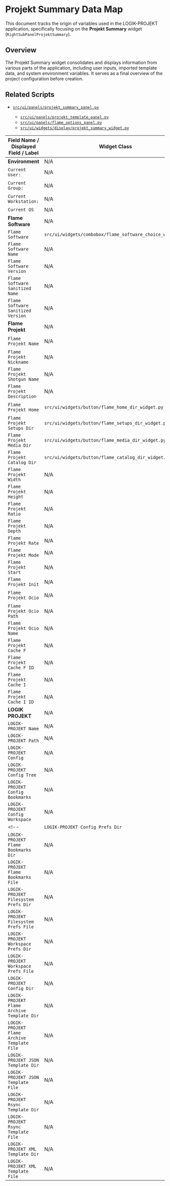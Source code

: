 # Projekt Summary Data Map

This document tracks the origin of variables used in the LOGIK-PROJEKT application, specifically focusing on the **Projekt Summary** widget (`RightSubPanelProjektSummary`).

## Overview

The Projekt Summary widget consolidates and displays information from various parts of the application, including user inputs, imported template data, and system environment variables. It serves as a final overview of the project configuration before creation.

## Related Scripts

* [`src/ui/panels/projekt_summary_panel.py`](<../src/ui/panels/projekt_summary_panel.py>)

    * [`src/ui/panels/projekt_template_panel.py`](<../src/ui/panels/projekt_template_panel.py>)
    * [`src/ui/panels/flame_options_panel.py`](<../src/ui/panels/flame_options_panel.py>)
    * [`src/ui/widgets/display/projekt_summary_widget.py`](<../src/ui/widgets/display/projekt_summary_widget.py>)


| Field Name / Displayed Field / Label | Widget Class | Variable Name / Key | Is Displayed? | Data Source (Panel & Widget) | JSON Key | Notes |
|---|---|---|---|---|---|---|
| **Environment** | N/A | | Yes | | N/A | |
| `Current User:` | N/A | `current_user` | Yes | `src/core/utils/system_info_utils.py` (`get_current_user`) | N/A | The user running the application. |
| `Current Group:` | N/A | `current_group` | Yes | `src/core/utils/system_info_utils.py` (`get_primary_group`) | N/A | The primary group of the user. |
| `Current Workstation:` | N/A | `current_workstation` | Yes | `src/core/utils/system_info_utils.py` (`get_short_hostname`) | N/A | The short hostname of the machine. |
| `Current OS` | N/A | `current_os` | Yes | Python's `platform` module | N/A | Detected via Python's `platform` module. |
| **Flame Software** | N/A | | Yes | | N/A | |
| `Flame Software` | `src/ui/widgets/combobox/flame_software_choice_widget.py` | `flame_software` | No | User selection from the Flame version dropdown. | N/A | User selection from the Flame version dropdown. |
| `Flame Software Name` | N/A | `flame_software_name` | No | `src/core/app_logic.py` (`get_projekt_summary_data`) | N/A | Parsed from the `flame_software` selection. |
| `Flame Software Version` | N/A | `flame_software_version` | No | `src/core/app_logic.py` (`get_projekt_summary_data`) | N/A | Parsed from the `flame_software` selection. |
| `Flame Software Sanitized Name` | N/A | `flame_software_sanitized_name` | No | `src/core/app_logic.py` (`get_projekt_summary_data`) | N/A | A cleaned-up version of the software name for internal use, derived from `flame_software`. |
| `Flame Software Sanitized Version` | N/A | `flame_software_sanitized_version` | No | `src/core/app_logic.py` (`get_projekt_summary_data`) | N/A | A cleaned-up version of the software version, derived from `flame_software`. |
| **Flame Projekt** | N/A | | Yes | | N/A | |
| `Flame Projekt Name` | N/A | `flame_projekt_name` | Yes | `src/core/app_logic.py` (`get_projekt_summary_data`) | N/A | Generated from `flame_projekt_nickname` and `flame_software_sanitized_version` (e.g., `NICKNAME_VERSION`). |
| `Flame Projekt Nickname` | N/A | `flame_projekt_nickname` | No | `src/core/app_logic.py` (`get_projekt_summary_data`) | `Template Name` | From the imported JSON template file. |
| `Flame Projekt Shotgun Name` | N/A | `flame_projekt_shotgun_name` | No | `src/core/app_logic.py` (`get_projekt_summary_data`) | `Template Name` | From the imported JSON template file. Typically the same as `flame_projekt_nickname`. |
| `Flame Projekt Description` | N/A | `flame_projekt_description` | Yes | `src/core/app_logic.py` (`get_projekt_summary_data`) | `Template Description` | From the imported JSON template file. |
| `Flame Projekt Home` | `src/ui/widgets/button/flame_home_dir_widget.py` | `flame_projekt_home` | Yes | User-selected path from the "Flame Home Directory" button. | N/A | User-selected path from the "Flame Home Directory" button. |
| `Flame Projekt Setups Dir` | `src/ui/widgets/button/flame_setups_dir_widget.py` | `flame_projekt_setups_dir` | Yes | User-selected path from the "Flame Setups Directory" button or default from `sysconfig.cfg`. | N/A | User-selected path or default from `sysconfig.cfg`. |
| `Flame Projekt Media Dir` | `src/ui/widgets/button/flame_media_dir_widget.py` | `flame_projekt_media_dir` | Yes | User-selected path from the "Flame Media Directory" button or default from `sysconfig.cfg`. | N/A | User-selected path or default from `sysconfig.cfg`. |
| `Flame Projekt Catalog Dir` | `src/ui/widgets/button/flame_catalog_dir_widget.py` | `flame_projekt_catalog_dir` | Yes | User-selected path from the "Flame Catalog Directory" button or default from `sysconfig.cfg`. | N/A | User-selected path or default from `sysconfig.cfg`. |
| `Flame Projekt Width` | N/A | `flame_projekt_width` | No | `src/core/app_logic.py` (`get_projekt_summary_data`) | `Template Width` | From the imported JSON template file. |
| `Flame Projekt Height` | N/A | `flame_projekt_height` | No | `src/core/app_logic.py` (`get_projekt_summary_data`) | `Template Height` | From the imported JSON template file. |
| `Flame Projekt Ratio` | N/A | `flame_projekt_ratio` | No | `src/core/app_logic.py` (`get_projekt_summary_data`) | `Template Aspect Ratio` | From the imported JSON template file. |
| `Flame Projekt Depth` | N/A | `flame_projekt_depth` | No | `src/core/app_logic.py` (`get_projekt_summary_data`) | `Template Bit Depth` | From the imported JSON template file. |
| `Flame Projekt Rate` | N/A | `flame_projekt_rate` | No | `src/core/app_logic.py` (`get_projekt_summary_data`) | `Template Framerate` | From the imported JSON template file. |
| `Flame Projekt Mode` | N/A | `flame_projekt_mode` | No | `src/core/app_logic.py` (`get_projekt_summary_data`) | `Template Scan Mode` | From the imported JSON template file (scan mode). |
| `Flame Projekt Start` | N/A | `flame_projekt_start` | No | `src/core/app_logic.py` (`get_projekt_summary_data`) | `Template Start Frame` | From the imported JSON template file. |
| `Flame Projekt Init` | N/A | `flame_projekt_init` | No | `src/core/app_logic.py` (`get_projekt_summary_data`) | `Template Init Config` | From the imported JSON template file (init config). |
| `Flame Projekt Ocio` | N/A | `flame_projekt_ocio` | No | `src/core/app_logic.py` (`get_projekt_summary_data`) | `Template OCIO Name` | General OCIO settings from the imported JSON. Corresponds to `projekt_ocio_name`. |
| `Flame Projekt Ocio Path` | N/A | `flame_projekt_ocio_path` | No | `src/core/app_logic.py` (`get_projekt_summary_data`) | `Template OCIO Path` | Path to the OCIO configuration file, often found in `sysconfig.cfg`. Corresponds to `projekt_ocio_path`. |
| `Flame Projekt Ocio Name` | N/A | `flame_projekt_ocio_name` | No | `src/core/app_logic.py` (`get_projekt_summary_data`) | `Template OCIO Name` | The OCIO policy name from the imported JSON. Corresponds to `projekt_ocio_name`. |
| `Flame Projekt Cache F` | N/A | `flame_projekt_cachef` | No | `src/core/app_logic.py` (`get_projekt_summary_data`) | `Template Cache Float` | Float cache setting from the imported JSON. Corresponds to `projekt_cache_float`. |
| `Flame Projekt Cache F ID` | N/A | `flame_projekt_cachef_id` | No | `src/core/app_logic.py` (`get_projekt_summary_data`) | `Template Cache Float ID` | Float cache ID from the imported JSON. Corresponds to `projekt_cache_float_id`. |
| `Flame Projekt Cache I` | N/A | `flame_projekt_cachei` | No | `src/core/app_logic.py` (`get_projekt_summary_data`) | `Template Cache Integer` | Integer cache setting from the imported JSON. Corresponds to `projekt_cache_integer`. |
| `Flame Projekt Cache I ID` | N/A | `flame_projekt_cachei_id` | No | `src/core/app_logic.py` (`get_projekt_summary_data`) | `Template Cache Integer ID` | Integer cache ID from the imported JSON. Corresponds to `projekt_cache_integer_id`. |
| **LOGIK PROJEKT** | N/A | | Yes | | N/A | |
| `LOGIK-PROJEKT Name` | N/A | `logik_projekt_name` | Yes | Calculated | N/A | Typically the same as `flame_projekt_nickname`. |
| `LOGIK-PROJEKT Path` | N/A | `logik_projekt_path` | Yes | Calculated | N/A | Constructed as "/PROJEKTS/`logik_projekt_name`". |
| `LOGIK-PROJEKT Config` | N/A | `logik_projekt_config_name` | No | `src/ui/widgets/combobox/projekt_config_widget.py` (User Input) | N/A | The name of the generated project configuration file. |
| `LOGIK-PROJEKT Config Tree` | N/A | `logik_projekt_config_tree` | No | `src/ui/widgets/combobox/projekt_config_widget.py` (User Input) | N/A | Sourced from `logik_projekt_config_data` (e.g., `PROJEKT Filesystem Tree`). |
| `LOGIK-PROJEKT Config Bookmarks` | N/A | `logik_projekt_config_bookmarks` | No | `src/ui/widgets/combobox/projekt_config_widget.py` (User Input) | N/A | Sourced from `logik_projekt_config_data` (e.g., `PROJEKT Flame Bookmarks`). |
| `LOGIK-PROJEKT Config Workspace` | N/A | `logik_projekt_config_workspace` | No | `src/ui/widgets/combobox/projekt_config_widget.py` (User Input) | N/A | Sourced from `logik_projekt_config_data` (e.g., `PROJEKT Flame Workspace`). |
<!-- | `LOGIK-PROJEKT Config Prefs Dir` | N/A | `logik_projekt_prefs_dir` | Yes | Static Path  | N/A | "config/site-preferences/logik-projekt-preferences" |
| `LOGIK-PROJEKT Flame Bookmarks Dir` | N/A | `logik_projekt_flame_bookmarks_dir` | Yes | Calculated | N/A | os.path.join(logik_projekt_prefs_dir, "bookmark-prefs", "flame-bookmarks-prefs") |
| `LOGIK-PROJEKT Flame Bookmarks File` | N/A | `logik_projekt_flame_bookmarks_file` | Yes | Calculated | N/A | f"{logik_projekt_flame_bookmarks_dir}/{logik_projekt_config_name}-flame_bookmarks.json" |
| `LOGIK-PROJEKT Filesystem Prefs Dir` | N/A | `logik_projekt_filesystem_prefs_dir` | Yes | Calculated | N/A | os.path.join(logik_projekt_prefs_dir, "directory-prefs", "filesystem-prefs") |
| `LOGIK-PROJEKT Filesystem Prefs File` | N/A | `logik_projekt_filesystem_prefs_file` | Yes | Calculated | N/A | f"{logik_projekt_filesystem_prefs_dir}/{logik_projekt_config_name}-filesystem_directories.json" |
| `LOGIK-PROJEKT Workspace Prefs Dir` | N/A | `logik_projekt_workspace_prefs_dir` | Yes | Calculated | N/A | os.path.join(logik_projekt_prefs_dir, "workspace-prefs", "flame-workspace-prefs") |
| `LOGIK-PROJEKT Workspace Prefs File` | N/A | `logik_projekt_workspace_prefs_file` | Yes | Calculated | N/A | f"{logik_projekt_workspace_prefs_dir}/{logik_projekt_config_name}-flame_workspace.json" |
| `LOGIK-PROJEKT Config Dir` | N/A | `logik_projekt_config_dir` | Yes | Static Path  | N/A | "config/flame-configuration" |
| `LOGIK-PROJEKT Flame Archive Template Dir` | N/A | `logik_projekt_flame_archive_template_dir` | Yes | Static Path | N/A | os.path.join(logik_projekt_config_dir, "flame-archive-templates") |
| `LOGIK-PROJEKT Flame Archive Template File` | N/A | `logik_projekt_flame_archive_template_file` | Yes | Calculated | N/A | f"{logik_projekt_flame_archive_template_dir}/flame_archive_template.sh" |
| `LOGIK-PROJEKT JSON Template Dir` | N/A | `logik_projekt_json_template_dir` | Yes | Static Path | N/A | os.path.join(logik_projekt_config_dir, "json-templates") |
| `LOGIK-PROJEKT JSON Template File` | N/A | `logik_projekt_json_template_file` | Yes | Calculated | N/A | f"{logik_projekt_json_template_dir}/json-template.json" |
| `LOGIK-PROJEKT Rsync Template Dir` | N/A | `logik_projekt_rsync_template_dir` | Yes | Static Path | N/A | os.path.join(logik_projekt_config_dir, "rsync-templates") |
| `LOGIK-PROJEKT Rsync Template File` | N/A | `logik_projekt_rsync_template_file` | Yes | Calculated | N/A | f"{logik_projekt_rsync_template_dir}/rsync-template.sh" |
| `LOGIK-PROJEKT XML Template Dir` | N/A | `logik_projekt_xml_template_dir` | Yes | Static Path | N/A | os.path.join(logik_projekt_config_dir, "xml-templates") |
| `LOGIK-PROJEKT XML Template File` | N/A | `logik_projekt_xml_template_file` | Yes | Calculated | N/A | f"{logik_projekt_xml_template_dir}/fxml-template.xml" | -->
